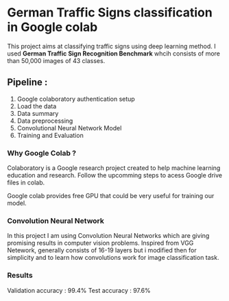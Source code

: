 # German Traffic Signs classification in Google colab

This project aims at classifying traffic signs using deep learning method. I used **German Traffic Sign Recognition Benchmark** 
whcih consists of more than 50,000 images of 43 classes. 


## Pipeline :
  1. Google colaboratory authentication setup
  2. Load the data
  3. Data summary
  4. Data preprocessing
  5. Convolutional Neural Network Model
  6. Training and Evaluation
  
 
### Why Google Colab ? 
Colaboratory is a Google research project created to help machine learning education and research. Follow the upcomming steps to acess Google drive files in colab.

Google colab provides free GPU that could be very useful for training our model.

### Convolution Neural Network
In this project I am using Convolution Neural Networks which are giving promising results in computer vision problems. Inspired from VGG Netework, generally consists of 16-19 layers but i modified then for simplicity and to learn how convolutions work for image classification task.

### Results 

Validation accuracy : 99.4%
Test accuracy : 97.6%
